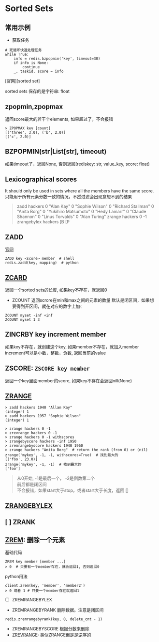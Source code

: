 # Sorted Sets
## 常用示例
* 获取任务
```
# 死循环快速处理任务
while True:
    info = redis.bzpopmin('key', timeout=30)
    if info is None:
        continue
    _, taskid, score = info
```

[官网][sorted set]

sorted sets 保存的是字符串: float

## zpopmin,zpopmax
返回score最大的若干个elements, 如果超过了，不会报错
```
> ZPOPMAX key [count]
[('three', 3.0), ('b', 2.0)]
[('c', 2.0)]
```

## BZPOPMIN(str|List[str], timeout)
如果timeout了，返回None, 否则返回(rediskey: str, value_key, score: float)

## Lexicographical scores
It should only be used in sets where all the members have the same score. 只能用于所有元素分数一致的情况，不然过滤会出现意想不到的结果
> zadd hackers 0 "Alan Kay" 0 "Sophie Wilson" 0 "Richard Stallman" 0
    "Anita Borg" 0 "Yukihiro Matsumoto" 0 "Hedy Lamarr" 0 "Claude Shannon"
    0 "Linus Torvalds" 0 "Alan Turing"
> zrange hackers 0 -1
> zrangebylex hackers [B [P

## ZADD
[官网](https://redis.io/commands/zadd)
```
ZADD key <score> member  # shell
redis.zadd(key, mapping)  # python
```

## [ZCARD](https://redis.io/commands/zcard)
返回一个sorted sets的长度, 如果key不存在，就返回0
* ZCOUNT
返回scrore在min和max之间的元素的数量
默认是闭区间，如果想要得到开区间，就在对应的数字上加`(`
```
ZCOUNT myset -inf +inf
ZCOUNT myset 1 3
```
## ZINCRBY key increment member
如果key不存在，就创建这个key, 如果member不存在，就加入member
increment可以是小数，整数，负数, 返回当前的value

## ZSCORE: `ZSCORE key member`
返回一个key里面member的score, 如果key不存在会返回nill(None)

## [ZRANGE](https://redis.io/commands/zrange)
```
> zadd hackers 1940 "Allan Kay"
(integer) 1
> zadd hackers 1957 "Sophie Wilson"
(integer) 1

> zrange hackers 0 -1
> zrevrange hackers 0 -1
> zrange hackers 0 -1 withscores
> zrangebyscore hackers -inf 1950
> zremrangebyscore hackers 1940 1960
> zrange hackers "Anita Borg"  # return the rank (from 0) or (nil)
zrange('mykey', -1, -1, withscores=True)  # 找到最大的
[('foo', 23.0)]
zrange('mykey', -1, -1)  # 找到最大的
['foo']
```

> 从0开始, -1是最后一个， -2是倒数第二个  
> 前后都是闭区间  
> 不会报错，如果start大于stop，或者start大于长度，返回 []  

## [ZRANGEBYLEX](https://redis.io/commands/zrangebylex)
## [ ] ZRANK
## [ZREM](https://redis.io/commands/zrem): 删除一个元素  
基础代码
```
ZREM key member [member ...]
> 0  # 只要有一个member存在，就会返回1, 否则返回0
```
python用法
```
client.zrem(key, 'member', 'member2')
> 0 或者 1 # 只要一个member存在就返回1
```

* [ ] ZREMRANGEBYLEX
* ZREMRANGEBYRANK
删除数据。注意是闭区间
```
redis.zremrangebyrank(key, 0, delete_cnt - 1)
```
* ZREMRANGEBYSCORE
根据分数来删除
* [ZREVRANGE](https://redis.io/commands/zrevrange): 类似ZRANGE但是是逆序的

